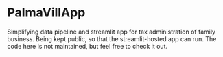 # PalmaVillApp
Simplifying data pipeline and streamlit app for tax administration of family business.
Being kept public, so that the streamlit-hosted app can run.
The code here is not maintained, but feel free to check it out.
